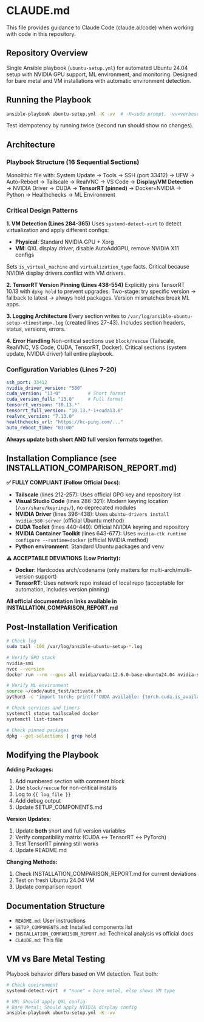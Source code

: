 # CLAUDE.md

This file provides guidance to Claude Code (claude.ai/code) when working with code in this repository.

## Repository Overview

Single Ansible playbook (`ubuntu-setup.yml`) for automated Ubuntu 24.04 setup with NVIDIA GPU support, ML environment, and monitoring. Designed for bare metal and VM installations with automatic environment detection.

## Running the Playbook

```bash
ansible-playbook ubuntu-setup.yml -K -vv  # -K=sudo prompt, -vv=verbose
```

Test idempotency by running twice (second run should show no changes).

## Architecture

### Playbook Structure (16 Sequential Sections)

Monolithic file with: System Update → Tools → SSH (port 33412) → UFW → Auto-Reboot → Tailscale → RealVNC → VS Code → **Display/VM Detection** → NVIDIA Driver → CUDA → **TensorRT (pinned)** → Docker+NVIDIA → Python → Healthchecks → ML Environment

### Critical Design Patterns

**1. VM Detection (Lines 284-365)**
Uses `systemd-detect-virt` to detect virtualization and apply different configs:
- **Physical**: Standard NVIDIA GPU + Xorg
- **VM**: QXL display driver, disable AutoAddGPU, remove NVIDIA X11 configs

Sets `is_virtual_machine` and `virtualization_type` facts. Critical because NVIDIA display drivers conflict with VM drivers.

**2. TensorRT Version Pinning (Lines 438-554)**
Explicitly pins TensorRT 10.13 with `dpkg hold` to prevent upgrades. Two-stage: try specific version → fallback to latest → always hold packages. Version mismatches break ML apps.

**3. Logging Architecture**
Every section writes to `/var/log/ansible-ubuntu-setup-<timestamp>.log` (created lines 27-43). Includes section headers, status, versions, errors.

**4. Error Handling**
Non-critical sections use `block/rescue` (Tailscale, RealVNC, VS Code, CUDA, TensorRT, Docker). Critical sections (system update, NVIDIA driver) fail entire playbook.

### Configuration Variables (Lines 7-20)

```yaml
ssh_port: 33412
nvidia_driver_version: "580"
cuda_version: "13-0"          # Short format
cuda_version_full: "13.0"     # Full format
tensorrt_version: "10.13.*"
tensorrt_full_version: "10.13.*-1+cuda13.0"
realvnc_version: "7.13.0"
healthchecks_url: "https://hc-ping.com/..."
auto_reboot_time: "03:00"
```

**Always update both short AND full version formats together.**

## Installation Compliance (see INSTALLATION_COMPARISON_REPORT.md)

**✅ FULLY COMPLIANT (Follow Official Docs):**
- **Tailscale** (lines 212-257): Uses official GPG key and repository list
- **Visual Studio Code** (lines 286-321): Modern keyring location (`/usr/share/keyrings/`), no deprecated modules
- **NVIDIA Driver** (lines 396-438): Uses `ubuntu-drivers install nvidia:580-server` (official Ubuntu method)
- **CUDA Toolkit** (lines 440-449): Official NVIDIA keyring and repository
- **NVIDIA Container Toolkit** (lines 643-677): Uses `nvidia-ctk runtime configure --runtime=docker` (official NVIDIA method)
- **Python environment**: Standard Ubuntu packages and venv

**⚠️ ACCEPTABLE DEVIATIONS (Low Priority):**
- **Docker**: Hardcodes arch/codename (only matters for multi-arch/multi-version support)
- **TensorRT**: Uses network repo instead of local repo (acceptable for automation, includes version pinning)

**All official documentation links available in INSTALLATION_COMPARISON_REPORT.md**

## Post-Installation Verification

```bash
# Check log
sudo tail -100 /var/log/ansible-ubuntu-setup-*.log

# Verify GPU stack
nvidia-smi
nvcc --version
docker run --rm --gpus all nvidia/cuda:12.6.0-base-ubuntu24.04 nvidia-smi

# Verify ML environment
source ~/code/auto_test/activate.sh
python3 -c "import torch; print(f'CUDA available: {torch.cuda.is_available()}')"

# Check services and timers
systemctl status tailscaled docker
systemctl list-timers

# Check pinned packages
dpkg --get-selections | grep hold
```

## Modifying the Playbook

**Adding Packages:**
1. Add numbered section with comment block
2. Use `block/rescue` for non-critical installs
3. Log to `{{ log_file }}`
4. Add debug output
5. Update SETUP_COMPONENTS.md

**Version Updates:**
1. Update **both** short and full version variables
2. Verify compatibility matrix (CUDA ↔ TensorRT ↔ PyTorch)
3. Test TensorRT pinning still works
4. Update README.md

**Changing Methods:**
1. Check INSTALLATION_COMPARISON_REPORT.md for current deviations
2. Test on fresh Ubuntu 24.04 VM
3. Update comparison report

## Documentation Structure

- `README.md`: User instructions
- `SETUP_COMPONENTS.md`: Installed components list
- `INSTALLATION_COMPARISON_REPORT.md`: Technical analysis vs official docs
- `CLAUDE.md`: This file

## VM vs Bare Metal Testing

Playbook behavior differs based on VM detection. Test both:

```bash
# Check environment
systemd-detect-virt  # "none" = bare metal, else shows VM type

# VM: Should apply QXL config
# Bare Metal: Should apply NVIDIA display config
ansible-playbook ubuntu-setup.yml -K -vv
```
